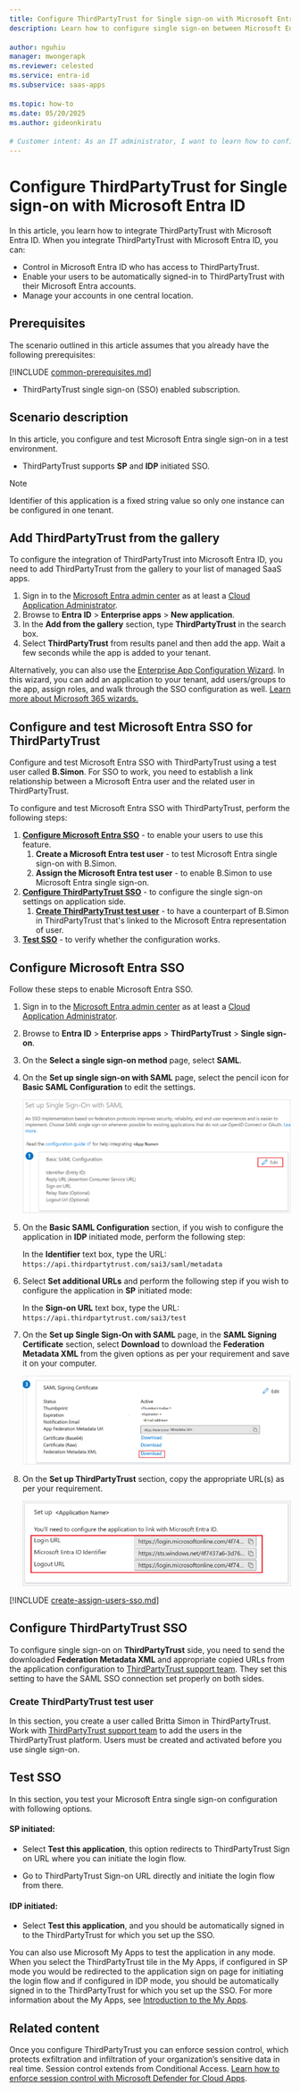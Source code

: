 ```yaml
---
title: Configure ThirdPartyTrust for Single sign-on with Microsoft Entra ID
description: Learn how to configure single sign-on between Microsoft Entra ID and ThirdPartyTrust.

author: nguhiu
manager: mwongerapk
ms.reviewer: celested
ms.service: entra-id
ms.subservice: saas-apps

ms.topic: how-to
ms.date: 05/20/2025
ms.author: gideonkiratu

# Customer intent: As an IT administrator, I want to learn how to configure single sign-on between Microsoft Entra ID and ThirdPartyTrust so that I can control who has access to ThirdPartyTrust, enable automatic sign-in with Microsoft Entra accounts, and manage my accounts in one central location.
---
```

# Configure ThirdPartyTrust for Single sign-on with Microsoft Entra ID

In this article,  you learn how to integrate ThirdPartyTrust with Microsoft Entra ID. When you integrate ThirdPartyTrust with Microsoft Entra ID, you can:

* Control in Microsoft Entra ID who has access to ThirdPartyTrust.
* Enable your users to be automatically signed-in to ThirdPartyTrust with their Microsoft Entra accounts.
* Manage your accounts in one central location.

## Prerequisites
The scenario outlined in this article assumes that you already have the following prerequisites:

[!INCLUDE [common-prerequisites.md](~/identity/saas-apps/includes/common-prerequisites.md)]
* ThirdPartyTrust single sign-on (SSO) enabled subscription.

## Scenario description

In this article,  you configure and test Microsoft Entra single sign-on in a test environment.

* ThirdPartyTrust supports **SP** and **IDP** initiated SSO.

> [!NOTE]
> Identifier of this application is a fixed string value so only one instance can be configured in one tenant.

## Add ThirdPartyTrust from the gallery

To configure the integration of ThirdPartyTrust into Microsoft Entra ID, you need to add ThirdPartyTrust from the gallery to your list of managed SaaS apps.

1. Sign in to the [Microsoft Entra admin center](https://entra.microsoft.com) as at least a [Cloud Application Administrator](~/identity/role-based-access-control/permissions-reference.md#cloud-application-administrator).
1. Browse to **Entra ID** > **Enterprise apps** > **New application**.
1. In the **Add from the gallery** section, type **ThirdPartyTrust** in the search box.
1. Select **ThirdPartyTrust** from results panel and then add the app. Wait a few seconds while the app is added to your tenant.

 Alternatively, you can also use the [Enterprise App Configuration Wizard](https://portal.office.com/AdminPortal/home?Q=Docs#/azureadappintegration). In this wizard, you can add an application to your tenant, add users/groups to the app, assign roles, and walk through the SSO configuration as well. [Learn more about Microsoft 365 wizards.](/microsoft-365/admin/misc/azure-ad-setup-guides)

<a name='configure-and-test-azure-ad-sso-for-thirdpartytrust'></a>

## Configure and test Microsoft Entra SSO for ThirdPartyTrust

Configure and test Microsoft Entra SSO with ThirdPartyTrust using a test user called **B.Simon**. For SSO to work, you need to establish a link relationship between a Microsoft Entra user and the related user in ThirdPartyTrust.

To configure and test Microsoft Entra SSO with ThirdPartyTrust, perform the following steps:

1. **[Configure Microsoft Entra SSO](#configure-azure-ad-sso)** - to enable your users to use this feature.
    1. **Create a Microsoft Entra test user** - to test Microsoft Entra single sign-on with B.Simon.
    1. **Assign the Microsoft Entra test user** - to enable B.Simon to use Microsoft Entra single sign-on.
1. **[Configure ThirdPartyTrust SSO](#configure-thirdpartytrust-sso)** - to configure the single sign-on settings on application side.
    1. **[Create ThirdPartyTrust test user](#create-thirdpartytrust-test-user)** - to have a counterpart of B.Simon in ThirdPartyTrust that's linked to the Microsoft Entra representation of user.
1. **[Test SSO](#test-sso)** - to verify whether the configuration works.

<a name='configure-azure-ad-sso'></a>

## Configure Microsoft Entra SSO

Follow these steps to enable Microsoft Entra SSO.

1. Sign in to the [Microsoft Entra admin center](https://entra.microsoft.com) as at least a [Cloud Application Administrator](~/identity/role-based-access-control/permissions-reference.md#cloud-application-administrator).
1. Browse to **Entra ID** > **Enterprise apps** > **ThirdPartyTrust** > **Single sign-on**.
1. On the **Select a single sign-on method** page, select **SAML**.
1. On the **Set up single sign-on with SAML** page, select the pencil icon for **Basic SAML Configuration** to edit the settings.

   ![Edit Basic SAML Configuration](common/edit-urls.png)

1. On the **Basic SAML Configuration** section, if you wish to configure the application in **IDP** initiated mode, perform the following step:

    In the **Identifier** text box, type the URL:
    `https://api.thirdpartytrust.com/sai3/saml/metadata`

5. Select **Set additional URLs** and perform the following step if you wish to configure the application in **SP** initiated mode:

    In the **Sign-on URL** text box, type the URL:
    `https://api.thirdpartytrust.com/sai3/test`

6. On the **Set up Single Sign-On with SAML** page, in the **SAML Signing Certificate** section, select **Download** to download the **Federation Metadata XML** from the given options as per your requirement and save it on your computer.

	![The Certificate download link](common/metadataxml.png)

7. On the **Set up ThirdPartyTrust** section, copy the appropriate URL(s) as per your requirement.

	![Copy configuration URLs](common/copy-configuration-urls.png)

<a name='create-an-azure-ad-test-user'></a>

[!INCLUDE [create-assign-users-sso.md](~/identity/saas-apps/includes/create-assign-users-sso.md)]

## Configure ThirdPartyTrust SSO

To configure single sign-on on **ThirdPartyTrust** side, you need to send the downloaded **Federation Metadata XML** and appropriate copied URLs from the application configuration to [ThirdPartyTrust support team](mailto:support@thirdpartytrust.com). They set this setting to have the SAML SSO connection set properly on both sides.

### Create ThirdPartyTrust test user

In this section, you create a user called Britta Simon in ThirdPartyTrust. Work with [ThirdPartyTrust support team](mailto:support@thirdpartytrust.com) to add the users in the ThirdPartyTrust platform. Users must be created and activated before you use single sign-on.

## Test SSO

In this section, you test your Microsoft Entra single sign-on configuration with following options. 

#### SP initiated:

* Select **Test this application**, this option redirects to ThirdPartyTrust Sign on URL where you can initiate the login flow.  

* Go to ThirdPartyTrust Sign-on URL directly and initiate the login flow from there.

#### IDP initiated:

* Select **Test this application**, and you should be automatically signed in to the ThirdPartyTrust for which you set up the SSO. 

You can also use Microsoft My Apps to test the application in any mode. When you select the ThirdPartyTrust tile in the My Apps, if configured in SP mode you would be redirected to the application sign on page for initiating the login flow and if configured in IDP mode, you should be automatically signed in to the ThirdPartyTrust for which you set up the SSO. For more information about the My Apps, see [Introduction to the My Apps](https://support.microsoft.com/account-billing/sign-in-and-start-apps-from-the-my-apps-portal-2f3b1bae-0e5a-4a86-a33e-876fbd2a4510).

## Related content

Once you configure ThirdPartyTrust you can enforce session control, which protects exfiltration and infiltration of your organization’s sensitive data in real time. Session control extends from Conditional Access. [Learn how to enforce session control with Microsoft Defender for Cloud Apps](/cloud-app-security/proxy-deployment-aad).
